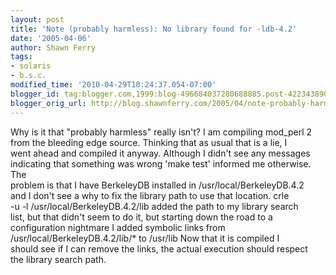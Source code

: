 ```yaml
---
layout: post
title: 'Note (probably harmless): No library found for -ldb-4.2'
date: '2005-04-06'
author: Shawn Ferry
tags:
- solaris
- b.s.c.
modified_time: '2010-04-29T10:24:37.054-07:00'
blogger_id: tag:blogger.com,1999:blog-496684037280688885.post-4223438904790432846
blogger_orig_url: http://blog.shawnferry.com/2005/04/note-probably-harmless-no-library-found.html
---
```


Why is it that "probably harmless" really isn't? I am compiling mod_perl 2  
from the bleeding edge source. Thinking that as usual that is a lie, I  
went ahead and compiled it anyway. Although I didn't see any messages  
indicating that something was wrong 'make test' informed me otherwise. The  
problem is that I have BerkeleyDB installed in /usr/local/BerkeleyDB.4.2  
and I don't see a why to fix the library path to use that location. crle  
-u -l /usr/local/BerkeleyDB.4.2/lib added the path to my library search   
list, but that didn't seem to do it, but starting down the road to a  
configuration nightmare I added symbolic links from  
/usr/local/BerkeleyDB.4.2/lib/* to /usr/lib Now that it is compiled I  
should see if I can remove the links, the actual execution should respect  
the library search path.  

